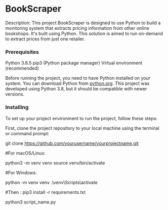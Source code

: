 # BookScraper

Description:
This project BookScraper is designed to use Python to build a monitoring system that extracts pricing information from other online bookshops.
It's built using Python. This solution is aimed to run on-demand to extract prices from just one retailer.

### Prerequisites 

Python 3.8.5
pip3 (Python package manager)
Virtual environment (recommended)

Before running the project, you need to have Python installed on your system. You can download Python from [python.org](https://www.python.org/downloads/). This project was developed using Python 3.8, but it should be compatible with newer versions.

### Installing

To set up your project environment to run the project, follow these steps:

First, clone the project repository to your local machine using the terminal or command prompt:

git clone https://github.com/yourusername/yourprojectname.git

    
#For macOS/Linux:

python3 -m venv venv
source venv/bin/activate

#For Windows:

python -m venv venv
.\venv\Scripts\activate

#Then :
pip3 install -r requirements.txt

python3 script_name.py



